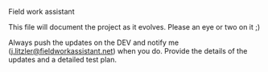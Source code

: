 Field work assistant 

This file will document the project as it evolves. Please an eye or two on it ;)

Always push the updates on the DEV and notify me (j.litzler@fieldworkassistant.net) when you do. Provide the details of the updates and a detailed test plan.
